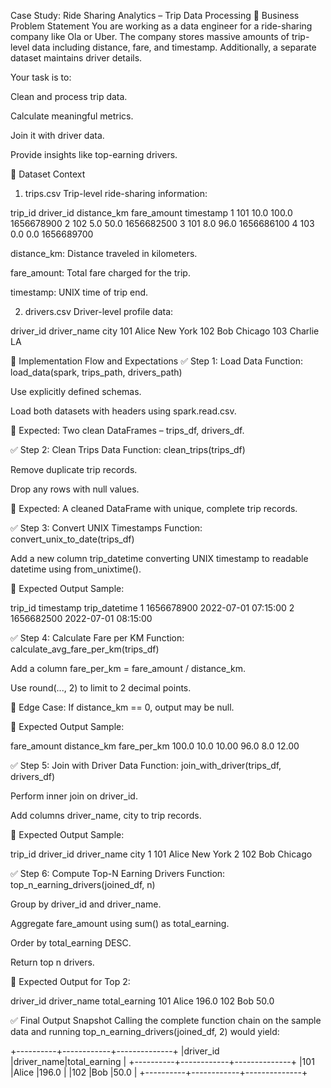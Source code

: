Case Study: Ride Sharing Analytics – Trip Data Processing
📌 Business Problem Statement
You are working as a data engineer for a ride-sharing company like Ola or Uber. The company stores massive amounts of trip-level data including distance, fare, and timestamp. Additionally, a separate dataset maintains driver details.

Your task is to:

Clean and process trip data.

Calculate meaningful metrics.

Join it with driver data.

Provide insights like top-earning drivers.

📂 Dataset Context
1. trips.csv
Trip-level ride-sharing information:

trip_id		driver_id	distance_km	fare_amount	timestamp
1		101		10.0		100.0		1656678900
2		102		5.0		50.0		1656682500
3		101		8.0		96.0		1656686100
4		103		0.0		0.0		1656689700

distance_km: Distance traveled in kilometers.

fare_amount: Total fare charged for the trip.

timestamp: UNIX time of trip end.

2. drivers.csv
Driver-level profile data:

driver_id	driver_name	city
101		Alice		New York
102		Bob		Chicago
103		Charlie		LA

🔁 Implementation Flow and Expectations
✅ Step 1: Load Data
Function: load_data(spark, trips_path, drivers_path)

Use explicitly defined schemas.

Load both datasets with headers using spark.read.csv.

🔽 Expected: Two clean DataFrames – trips_df, drivers_df.

✅ Step 2: Clean Trips Data
Function: clean_trips(trips_df)

Remove duplicate trip records.

Drop any rows with null values.

🔽 Expected:
A cleaned DataFrame with unique, complete trip records.

✅ Step 3: Convert UNIX Timestamps
Function: convert_unix_to_date(trips_df)

Add a new column trip_datetime converting UNIX timestamp to readable datetime using from_unixtime().

🔽 Expected Output Sample:

trip_id	timestamp	trip_datetime
1	1656678900	2022-07-01 07:15:00
2	1656682500	2022-07-01 08:15:00

✅ Step 4: Calculate Fare per KM
Function: calculate_avg_fare_per_km(trips_df)

Add a column fare_per_km = fare_amount / distance_km.

Use round(..., 2) to limit to 2 decimal points.

🚫 Edge Case: If distance_km == 0, output may be null.

🔽 Expected Output Sample:

fare_amount	distance_km	fare_per_km
100.0	10.0	10.00
96.0	8.0	12.00

✅ Step 5: Join with Driver Data
Function: join_with_driver(trips_df, drivers_df)

Perform inner join on driver_id.

Add columns driver_name, city to trip records.

🔽 Expected Output Sample:

trip_id	driver_id	driver_name	city
1	101	Alice	New York
2	102	Bob	Chicago

✅ Step 6: Compute Top-N Earning Drivers
Function: top_n_earning_drivers(joined_df, n)

Group by driver_id and driver_name.

Aggregate fare_amount using sum() as total_earning.

Order by total_earning DESC.

Return top n drivers.

🔽 Expected Output for Top 2:

driver_id	driver_name	total_earning
101	Alice	196.0
102	Bob	50.0

✅ Final Output Snapshot
Calling the complete function chain on the sample data and running top_n_earning_drivers(joined_df, 2) would yield:

+----------+------------+--------------+
|driver_id |driver_name|total_earning |
+----------+------------+--------------+
|101       |Alice       |196.0         |
|102       |Bob         |50.0          |
+----------+------------+--------------+

